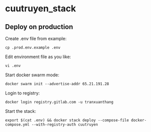 # cuutruyen_stack

## Deploy on production

Create .env file from example:

``` shell
cp .prod.env.example .env
```

Edit environment file as you like:
``` shell
vi .env
```

Start docker swarm mode:

``` shell
docker swarm init --advertise-addr 65.21.191.28
```

Login to registry:

``` shellsession
docker login registry.gitlab.com -u tranxuanthang
```

Start the stack:

``` shellsession
export $(cat .env) && docker stack deploy --compose-file docker-compose.yml --with-registry-auth cuutruyen
```
